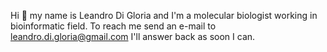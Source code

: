Hi 👋  my name is Leandro Di Gloria and I'm a molecular biologist working in bioinformatic field.
To reach me send an e-mail to   leandro.di.gloria@gmail.com  I'll answer back as soon I can.

